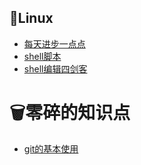 ## 🐧Linux

- [每天进步一点点](_source/Linux/每天进步一点点/README.md)
- [shell脚本](_source/Linux/shell脚本.md)
- [shell编辑四剑客](_source/Linux/shell编辑四剑客.md)

# 🗑零碎的知识点

- [git的基本使用](_source\零碎的知识点\git的基本使用)
